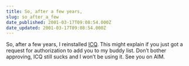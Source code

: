 ```yaml
---
title: So, after a few years,
slug: so_after_a_few
date_published: 2001-03-17T09:08:54.000Z
date_updated: 2001-03-17T09:08:54.000Z
---
```


So, after a few years, I reinstalled [ICQ](http://web.icq.com/). This might explain if you just got a request for authorization to add you to my buddy list. Don’t bother approving, ICQ still sucks and I won’t be using it. See you on AIM.
